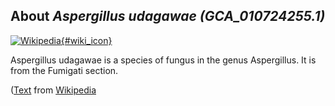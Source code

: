 
About *Aspergillus udagawae (GCA\_010724255.1)* 
--------------------------------------------------------------

[![Wikipedia](/img/wikipedia_logo_v2_en.png){#wiki_icon}](http://en.wikipedia.org/wiki/Aspergillus_udagawae)

Aspergillus udagawae is a species of fungus in the genus Aspergillus. It is from
the Fumigati section.

([Text](http://en.wikipedia.org/wiki/Aspergillus_udagawae) from [Wikipedia](http://en.wikipedia.org/) 

